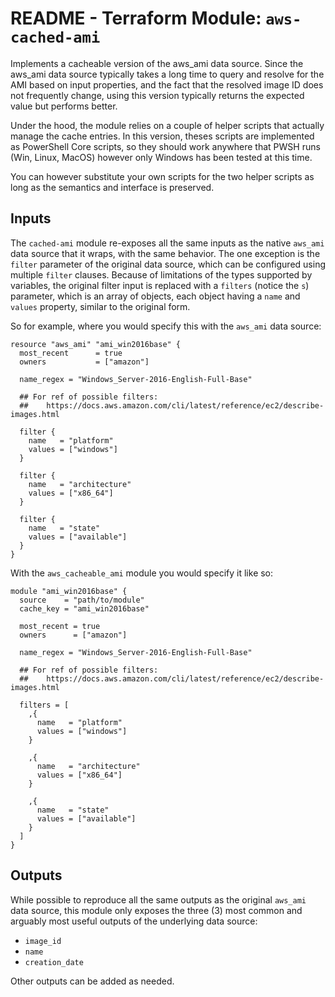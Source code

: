 # README - Terraform Module:  `aws-cached-ami`

Implements a cacheable version of the aws_ami data source.  Since the aws_ami data source typically
takes a long time to query and resolve for the AMI based on input properties, and the fact that the
resolved image ID does not frequently change, using this version typically returns the expected
value but performs better.

Under the hood, the module relies on a couple of helper scripts that actually manage the cache
entries.  In this version, theses scripts are implemented as PowerShell Core scripts, so they
should work anywhere that PWSH runs (Win, Linux, MacOS) however only Windows has been tested
at this time.

You can however substitute your own scripts for the two helper scripts as long as the
semantics and interface is preserved.

## Inputs

The `cached-ami` module re-exposes all the same inputs as the native `aws_ami` data
source that it wraps, with the same behavior.  The one exception is the `filter` parameter
of the original data source, which can be configured using multiple `filter` clauses.
Because of limitations of the types supported by variables, the original filter input
is replaced with a `filters` (notice the `s`) parameter, which is an array of objects,
each object having a `name` and `values` property, similar to the original form.

So for example, where you would specify this with the `aws_ami` data source:

```hcl
resource "aws_ami" "ami_win2016base" {
  most_recent      = true
  owners           = ["amazon"]

  name_regex = "Windows_Server-2016-English-Full-Base"

  ## For ref of possible filters:
  ##    https://docs.aws.amazon.com/cli/latest/reference/ec2/describe-images.html

  filter {
    name   = "platform"
    values = ["windows"]
  }

  filter {
    name   = "architecture"
    values = ["x86_64"]
  }

  filter {
    name   = "state"
    values = ["available"]
  }
}
```

With the `aws_cacheable_ami` module you would specify it like so:

```hcl
module "ami_win2016base" {
  source    = "path/to/module"
  cache_key = "ami_win2016base"

  most_recent = true
  owners      = ["amazon"]

  name_regex = "Windows_Server-2016-English-Full-Base"

  ## For ref of possible filters:
  ##    https://docs.aws.amazon.com/cli/latest/reference/ec2/describe-images.html

  filters = [
    ,{
      name   = "platform"
      values = ["windows"]
    }

    ,{
      name   = "architecture"
      values = ["x86_64"]
    }

    ,{
      name   = "state"
      values = ["available"]
    }
  ]
}
```

## Outputs

While possible to reproduce all the same outputs as the original `aws_ami` data source,
this module only exposes the three (3) most common and arguably most useful outputs of
the underlying data source:

* `image_id`
* `name`
* `creation_date`

Other outputs can be added as needed.
